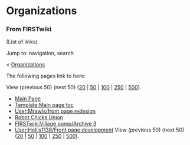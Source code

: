 # Organizations

### From FIRSTwiki

(List of links)

Jump to: navigation, search

&lt; [Organizations](/index.php?title=Organizations&redirect=no
"Organizations" )  

The following pages link to here:

View (previous 50) (next 50)
([20](/index.php?title=Special:Whatlinkshere/Organizations&limit=20&from=0
"Special:Whatlinkshere/Organizations" ) |
[50](/index.php?title=Special:Whatlinkshere/Organizations&limit=50&from=0
"Special:Whatlinkshere/Organizations" ) |
[100](/index.php?title=Special:Whatlinkshere/Organizations&limit=100&from=0
"Special:Whatlinkshere/Organizations" ) |
[250](/index.php?title=Special:Whatlinkshere/Organizations&limit=250&from=0
"Special:Whatlinkshere/Organizations" ) |
[500](/index.php?title=Special:Whatlinkshere/Organizations&limit=500&from=0
"Special:Whatlinkshere/Organizations" )).

  * [Main Page](/index.php/Main_Page "Main Page" )
  * [Template:Main page toc](/index.php/Template:Main_page_toc "Template:Main page toc" )
  * [User:Mrawls/front page redesign](/index.php/User:Mrawls/front_page_redesign "User:Mrawls/front page redesign" )
  * [Robot Chicks Union](/index.php/Robot_Chicks_Union "Robot Chicks Union" )
  * [FIRSTwiki:Village pump/Archive 3](/index.php/FIRSTwiki:Village_pump/Archive_3 "FIRSTwiki:Village pump/Archive 3" )
  * [User:Hollis1138/Front page development](/index.php/User:Hollis1138/Front_page_development "User:Hollis1138/Front page development" )
View (previous 50) (next 50)
([20](/index.php?title=Special:Whatlinkshere/Organizations&limit=20&from=0
"Special:Whatlinkshere/Organizations" ) |
[50](/index.php?title=Special:Whatlinkshere/Organizations&limit=50&from=0
"Special:Whatlinkshere/Organizations" ) |
[100](/index.php?title=Special:Whatlinkshere/Organizations&limit=100&from=0
"Special:Whatlinkshere/Organizations" ) |
[250](/index.php?title=Special:Whatlinkshere/Organizations&limit=250&from=0
"Special:Whatlinkshere/Organizations" ) |
[500](/index.php?title=Special:Whatlinkshere/Organizations&limit=500&from=0
"Special:Whatlinkshere/Organizations" )).

